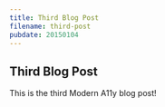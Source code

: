 ```yaml
---
title: Third Blog Post
filename: third-post
pubdate: 20150104 
---
```


<h2 data-page-title="Third Blog Post">Third Blog Post</h2>

This is the third Modern A11y blog post!


